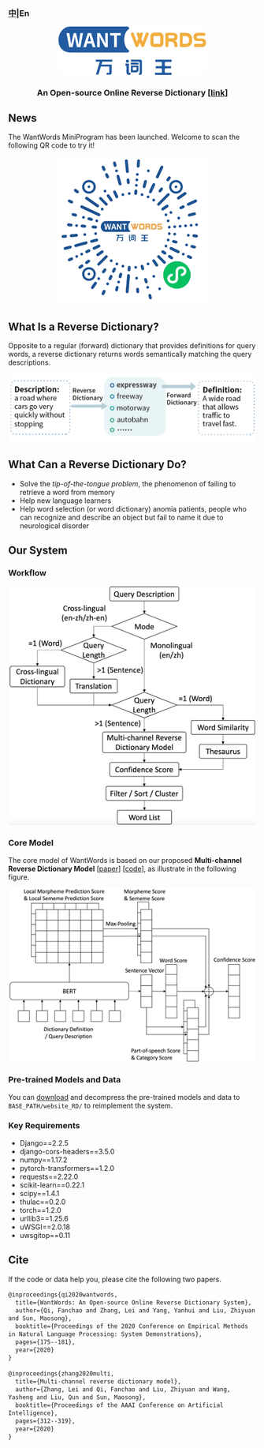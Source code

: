 ### [中](README_ZH.md)|En
<p align="center">
  <a href="https://wantwords.thunlp.org/">
  	<img src="resources/wantwords_logo.svg" width = "300"  alt="WantWords Logo"  />
  </a>
</p>
<h3 align="center">An Open-source Online Reverse Dictionary [<a href="https://wantwords.thunlp.org/">link</a>] </h3>

## News

The WantWords MiniProgram has been launched. Welcome to scan the following QR code to try it!
<div align=center>
<img src="resources/miniprogram.jpg" width = "300"  alt="MiniProgram QR code"/>
</div>



## What Is a Reverse Dictionary?
Opposite to a regular (forward) dictionary that provides definitions for query words, a reverse dictionary returns words semantically matching the query descriptions.

<div align=center>
<img src="resources/rd_example.png" alt="rd_example" width = "600"/>
</div>

## What Can a Reverse Dictionary Do?
* Solve the *tip-of-the-tongue problem*, the phenomenon of failing to retrieve a word from memory
* Help new language learners
* Help word selection (or word dictionary) anomia patients, people who can recognize and describe an object but fail to name it due to neurological disorder

## Our System
### Workflow

<div align=center>
<img src="resources/workflow.png" alt="workflow" width = "500"  />
</div>

### Core Model

The core model of WantWords is based on our proposed **Multi-channel Reverse Dictionary Model** [[paper](https://ojs.aaai.org/index.php/AAAI/article/view/5365/5221)] [[code](https://github.com/thunlp/MultiRD)], as illustrate in the following figure.

<div align=center>
<img src="resources/MRD_model.png" alt="model" width = "500" />
</div>


### Pre-trained Models and Data

You can [download](https://cloud.tsinghua.edu.cn/d/811dcb428ed24480bc60/) and decompress the pre-trained models and data to `BASE_PATH/website_RD/` to reimplement the system.

### Key Requirements

* Django==2.2.5
* django-cors-headers==3.5.0
* numpy==1.17.2
* pytorch-transformers==1.2.0
* requests==2.22.0
* scikit-learn==0.22.1
* scipy==1.4.1
* thulac==0.2.0
* torch==1.2.0
* urllib3==1.25.6
* uWSGI==2.0.18
* uwsgitop==0.11

## Cite

If the code or data help you, please cite the following two papers.

```
@inproceedings{qi2020wantwords,
  title={WantWords: An Open-source Online Reverse Dictionary System},
  author={Qi, Fanchao and Zhang, Lei and Yang, Yanhui and Liu, Zhiyuan and Sun, Maosong},
  booktitle={Proceedings of the 2020 Conference on Empirical Methods in Natural Language Processing: System Demonstrations},
  pages={175--181},
  year={2020}
}

@inproceedings{zhang2020multi,
  title={Multi-channel reverse dictionary model},
  author={Zhang, Lei and Qi, Fanchao and Liu, Zhiyuan and Wang, Yasheng and Liu, Qun and Sun, Maosong},
  booktitle={Proceedings of the AAAI Conference on Artificial Intelligence},
  pages={312--319},
  year={2020}
}
```



